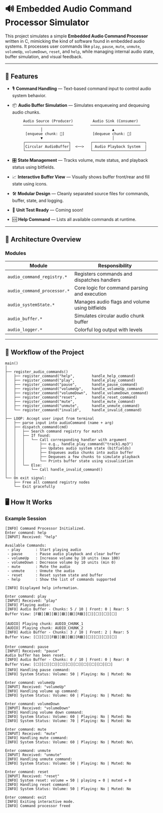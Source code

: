 # 🔊 Embedded Audio Command Processor Simulator

This project simulates a simple **Embedded Audio Command Processor** written in C, mimicking the kind of software found in embedded audio systems. It processes user commands like `play`, `pause`, `mute`, `unmute`, `volumeUp`, `volumeDown`, `reset`, and `help`, while managing internal audio state, buffer simulation, and visual feedback.

---

## 🚀 Features

- 🎙️ **Command Handling** — Text-based command input to control audio system behavior.
- 📦 **Audio Buffer Simulation** — Simulates enqueueing and dequeuing audio chunks.

           Audio Source (Producer)         Audio Sink (Consumer)
           ───────────────────────        ───────────────────────
                   │                                ▲
            [enqueue chunk: 🎵]             [dequeue chunk: 🎵]
                   ▼                                │
           ┌────────────────────┐         ┌────────────────────────┐
           │Circular AudioBuffer│  <──>   │ Audio Playback System  |
           └────────────────────┘         └────────────────────────┘

- 🎛️ **State Management** — Tracks volume, mute status, and playback status using bitfields.
- 📈 **Interactive Buffer View** — Visually shows buffer front/rear and fill state using icons.
- 🛠️ **Modular Design** — Cleanly separated source files for commands, buffer, state, and logging.
- 🧪 **Unit Test Ready** — Coming soon!
- 🆘 **Help Command** — Lists all available commands at runtime.

---

## 🧠 Architecture Overview

### Modules

| Module                     | Responsibility                                 |
|----------------------------|------------------------------------------------|
| `audio_command_registry.*` | Registers commands and dispatches handlers     |
| `audio_command_processor.*`| Core logic for command parsing and execution   |
| `audio_systemState.*`      | Manages audio flags and volume using bitfields |
| `audio_buffer.*`           | Simulates circular audio chunk buffer          |
| `audio_logger.*`           | Colorful log output with levels                |

---

## 🔄 Workflow of the Project

```text
main()
│
├── register_audio_commands()
│   ├── register_command("help",        handle_help_command)
│   ├── register_command("play",        handle_play_command)
│   ├── register_command("pause",       handle_pause_command)
│   ├── register_command("volumeUp",    handle_volumeUp_command)
│   ├── register_command("volumeDown",  handle_volumeDown_command)
│   ├── register_command("reset",       handle_reset_command)
│   ├── register_command("mute",        handle_mute_command)
│   ├── register_command("unmute",      handle_unmute_command)
│   └── register_command("invalid",     handle_invalid_command)
│
├── LOOP: Accept user input from terminal
│   ├── parse input into audioCommand (name + arg)
│   ├── dispatch_command(cmd)
│   │   ├── Search command registry for match
│   │   ├── If found:
│   │   │   └── Call corresponding handler with argument
│   │   │       ├── e.g., handle_play_command("track1.mp3")
│   │   │       ├── Updates audio system state (bitfields)
│   │   │       ├── Enqueues audio chunks into audio buffer
│   │   │       ├── Dequeues a few chunks to simulate playback
│   │   │       └── Prints buffer state using visualization
│   │   └── Else:
│   │       └── Call handle_invalid_command()
│   │
└── On exit signal:
    ├── Free all command registry nodes
    └── Exit gracefully

```

## 🖥️ How It Works

### Example Session

```text
[INFO] Command Processor Initialized.
Enter command: help
[INPUT] Received: "help"

Available Commands:
 - play       : Start playing audio
 - pause      : Pause audio playback and clear buffer
 - volumeUp   : Increase volume by 10 units (max 100)
 - volumeDown : Decrease volume by 10 units (min 0)
 - mute       : Mute the audio
 - unmute     : Unmute the audio
 - reset      : Reset system state and buffer
 - help       : Show the list of commands supported

[INFO] Displayed help information.

Enter command: play
[INPUT] Received: "play"
[INFO] Playing audio:
[INFO] Audio Buffer - Chunks: 5 / 10 | Front: 0 | Rear: 5
Buffer View: [F🟩][🟩][🟩][🟩][🟩][R🟩][⬜][⬜][⬜][⬜]

[AUDIO] Playing chunk: AUDIO_CHUNK_1
[AUDIO] Playing chunk: AUDIO_CHUNK_2
[INFO] Audio Buffer - Chunks: 3 / 10 | Front: 2 | Rear: 5
Buffer View: [⬜][⬜][F🟩][🟩][🟩][R🟩][⬜][⬜][⬜][⬜]

Enter command: pause
[INPUT] Received: "pause"
Audio buffer has been reset.
[INFO] Audio Buffer - Chunks: 0 / 10 | Front: 0 | Rear: 0
Buffer View: [⬜][⬜][⬜][⬜][⬜][⬜][⬜][⬜][⬜][⬜]
[INFO] Handling pause command: 
[INFO] System Status: Volume: 50 | Playing: No | Muted: No

Enter command: volumeUp
[INPUT] Received: "volumeUp"
[INFO] Handling volume up command: 
[INFO] System Status: Volume: 60 | Playing: No | Muted: No

Enter command: volumeDown
[INPUT] Received: "volumeDown"
[INFO] Handling volume down command: 
[INFO] System Status: Volume: 60 | Playing: No | Muted: No
[INFO] System Status: Volume: 70 | Playing: No | Muted: No

Enter command: mute
[INPUT] Received: "mute"
[INFO] Handling mute command:
[INFO] System Status: Volume: 60 | Playing: No | Muted: No\

Enter command: unmute
[INPUT] Received: "unmute"
[INFO] Handling unmute command: 
[INFO] System Status: Volume: 50 | Playing: No | Muted: No

Enter command: reset
[INPUT] Received: "reset"
[INFO] System reset: volume = 50 | playing = 0 | muted = 0
[INFO] Handling reset command: 
[INFO] System Status: Volume: 50 | Playing: No | Muted: No

Enter command: exit
[INFO] Exiting interactive mode.
[INFO] Command processor freed

```

